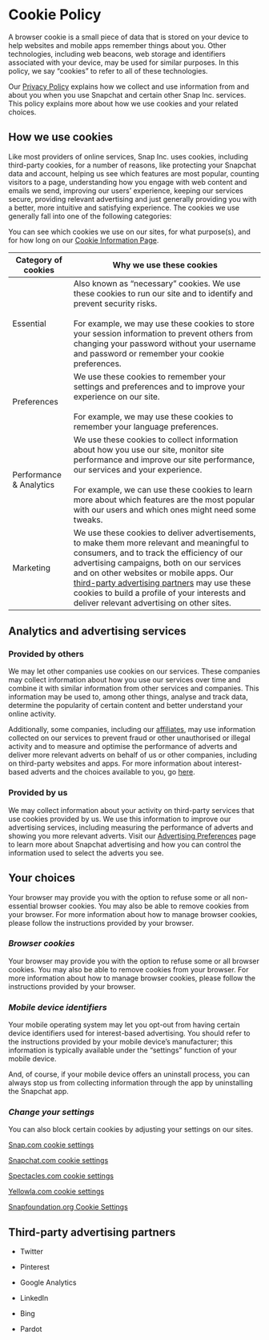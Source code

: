Cookie Policy
=============

A browser cookie is a small piece of data that is stored on your device to help websites and mobile apps remember things about you. Other technologies, including web beacons, web storage and identifiers associated with your device, may be used for similar purposes. In this policy, we say “cookies” to refer to all of these technologies.

Our [Privacy Policy](https://www.snap.com/en-GB/privacy/privacy-policy/) explains how we collect and use information from and about you when you use Snapchat and certain other Snap Inc. services. This policy explains more about how we use cookies and your related choices.

How we use cookies
------------------

Like most providers of online services, Snap Inc. uses cookies, including third-party cookies, for a number of reasons, like protecting your Snapchat data and account, helping us see which features are most popular, counting visitors to a page, understanding how you engage with web content and emails we send, improving our users’ experience, keeping our services secure, providing relevant advertising and just generally providing you with a better, more intuitive and satisfying experience. The cookies we use generally fall into one of the following categories:

You can see which cookies we use on our sites, for what purpose(s), and for how long on our [Cookie Information Page](https://www.snap.com/en-GB/privacy/cookie-information#Necessary).

| Category of cookies | Why we use these cookies |
| --- | --- |
| Essential | Also known as “necessary” cookies. We use these cookies to run our site and to identify and prevent security risks.  <br>  <br>For example, we may use these cookies to store your session information to prevent others from changing your password without your username and password or remember your cookie preferences. |
| Preferences | We use these cookies to remember your settings and preferences and to improve your experience on our site.  <br>  <br>For example, we may use these cookies to remember your language preferences. |
| Performance & Analytics | We use these cookies to collect information about how you use our site, monitor site performance and improve our site performance, our services and your experience.  <br>  <br>For example, we can use these cookies to learn more about which features are the most popular with our users and which ones might need some tweaks. |
| Marketing | We use these cookies to deliver advertisements, to make them more relevant and meaningful to consumers, and to track the efficiency of our advertising campaigns, both on our services and on other websites or mobile apps. Our [third-party advertising partners](#third-party-advertising-partners) may use these cookies to build a profile of your interests and deliver relevant advertising on other sites. |

Analytics and advertising services
----------------------------------

### Provided by others

We may let other companies use cookies on our services. These companies may collect information about how you use our services over time and combine it with similar information from other services and companies. This information may be used to, among other things, analyse and track data, determine the popularity of certain content and better understand your online activity.

Additionally, some companies, including our [affiliates](https://support.snapchat.com/a/snap-affiliates), may use information collected on our services to prevent fraud or other unauthorised or illegal activity and to measure and optimise the performance of adverts and deliver more relevant adverts on behalf of us or other companies, including on third-party websites and apps. For more information about interest-based adverts and the choices available to you, go [here](https://support.snapchat.com/a/advertising-preferences).

### Provided by us

We may collect information about your activity on third-party services that use cookies provided by us. We use this information to improve our advertising services, including measuring the performance of adverts and showing you more relevant adverts. Visit our [Advertising Preferences](https://support.snapchat.com/a/advertising-preferences) page to learn more about Snapchat advertising and how you can control the information used to select the adverts you see.

Your choices
------------

Your browser may provide you with the option to refuse some or all non-essential browser cookies. You may also be able to remove cookies from your browser. For more information about how to manage browser cookies, please follow the instructions provided by your browser.

### _Browser cookies_

Your browser may provide you with the option to refuse some or all browser cookies. You may also be able to remove cookies from your browser. For more information about how to manage browser cookies, please follow the instructions provided by your browser.

### _Mobile device identifiers_

Your mobile operating system may let you opt-out from having certain device identifiers used for interest-based advertising. You should refer to the instructions provided by your mobile device’s manufacturer; this information is typically available under the “settings” function of your mobile device.

And, of course, if your mobile device offers an uninstall process, you can always stop us from collecting information through the app by uninstalling the Snapchat app.

### _Change your settings_

You can also block certain cookies by adjusting your settings on our sites.

[Snap.com cookie settings](https://www.snap.com/en-GB/cookie-settings)

[Snapchat.com cookie settings](https://www.snapchat.com/cookie-settings)

[Spectacles.com cookie settings](https://www.spectacles.com/cookie-settings)

[Yellowla.com cookie settings](https://www.yellowla.com/cookie-settings)

[Snapfoundation.org Cookie Settings](https://www.snapfoundation.org/cookie-settings)

Third-party advertising partners
--------------------------------

*   Twitter
    
*   Pinterest
    
*   Google Analytics
    
*   LinkedIn
    
*   Bing
    
*   Pardot